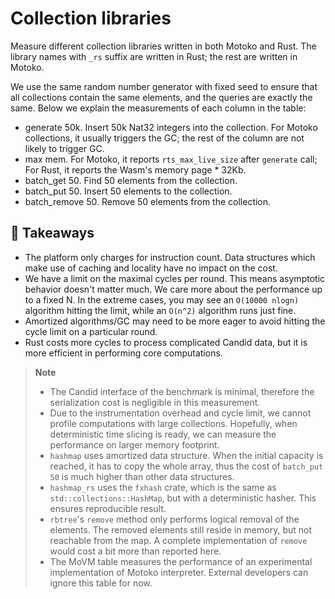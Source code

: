 # Collection libraries

Measure different collection libraries written in both Motoko and Rust. 
The library names with `_rs` suffix are written in Rust; the rest are written in Motoko.

We use the same random number generator with fixed seed to ensure that all collections contain
the same elements, and the queries are exactly the same. Below we explain the measurements of each column in the table:

* generate 50k. Insert 50k Nat32 integers into the collection. For Motoko collections, it usually triggers the GC; the rest of the column are not likely to trigger GC.
* max mem. For Motoko, it reports `rts_max_live_size` after `generate` call; For Rust, it reports the Wasm's memory page * 32Kb.
* batch_get 50. Find 50 elements from the collection.
* batch_put 50. Insert 50 elements to the collection.
* batch_remove 50. Remove 50 elements from the collection.

## **💎 Takeaways**

* The platform only charges for instruction count. Data structures which make use of caching and locality have no impact on the cost.
* We have a limit on the maximal cycles per round. This means asymptotic behavior doesn't matter much. We care more about the performance up to a fixed N. In the extreme cases, you may see an `O(10000 nlogn)` algorithm hitting the limit, while an `O(n^2)` algorithm runs just fine.
* Amortized algorithms/GC may need to be more eager to avoid hitting the cycle limit on a particular round.
* Rust costs more cycles to process complicated Candid data, but it is more efficient in performing core computations.

> **Note**
>
> * The Candid interface of the benchmark is minimal, therefore the serialization cost is negligible in this measurement.
> * Due to the instrumentation overhead and cycle limit, we cannot profile computations with large collections. Hopefully, when deterministic time slicing is ready, we can measure the performance on larger memory footprint.
> * `hashmap` uses amortized data structure. When the initial capacity is reached, it has to copy the whole array, thus the cost of `batch_put 50` is much higher than other data structures.
> * `hashmap_rs` uses the `fxhash` crate, which is the same as `std::collections::HashMap`, but with a deterministic hasher. This ensures reproducible result.
> * `rbtree`'s `remove` method only performs logical removal of the elements. The removed elements still reside in memory, but not reachable from the map. A complete implementation of `remove` would cost a bit more than reported here.
> * The MoVM table measures the performance of an experimental implementation of Motoko interpreter. External developers can ignore this table for now.


